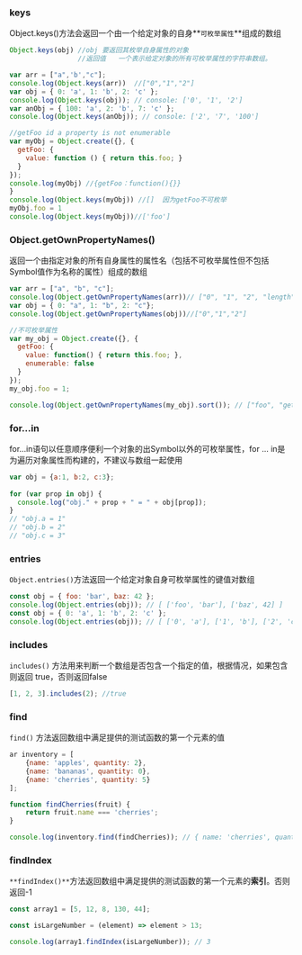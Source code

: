 ### keys

Object.keys()方法会返回一个由一个给定对象的自身**`可枚举属性`**组成的数组

```js
Object.keys(obj) //obj 要返回其枚举自身属性的对象
                 //返回值   一个表示给定对象的所有可枚举属性的字符串数组。
```



```js
var arr = ["a",'b',"c"];
console.log(Object.keys(arr))  //["0","1","2"]
var obj = { 0: 'a', 1: 'b', 2: 'c' };
console.log(Object.keys(obj)); // console: ['0', '1', '2']
var anObj = { 100: 'a', 2: 'b', 7: 'c' };
console.log(Object.keys(anObj)); // console: ['2', '7', '100']

//getFoo id a property is not enumerable
var myObj = Object.create({}, {
  getFoo: {
    value: function () { return this.foo; }
  } 
});
console.log(myObj) //{getFoo：function(){}}
}
console.log(Object.keys(myObj)) //[]  因为getFoo不可枚举
myObj.foo = 1
console.log(Object.keys(myObj))//['foo']
```



### Object.getOwnPropertyNames() 

返回一个由指定对象的所有自身属性的属性名（包括不可枚举属性但不包括Symbol值作为名称的属性）组成的数组

```js
var arr = ["a", "b", "c"];
console.log(Object.getOwnPropertyNames(arr))// ["0", "1", "2", "length"]
var obj = { 0: "a", 1: "b", 2: "c"};
console.log(Object.getOwnPropertyNames(obj))//["0","1","2"]

//不可枚举属性
var my_obj = Object.create({}, {
  getFoo: {
    value: function() { return this.foo; },
    enumerable: false
  }
});
my_obj.foo = 1;

console.log(Object.getOwnPropertyNames(my_obj).sort()); // ["foo", "getFoo"]
```

### for...in

for...in语句以任意顺序便利一个对象的出Symbol以外的可枚举属性，for ... in是为遍历对象属性而构建的，不建议与数组一起使用

```js
var obj = {a:1, b:2, c:3};
    
for (var prop in obj) {
  console.log("obj." + prop + " = " + obj[prop]);
}
// "obj.a = 1"
// "obj.b = 2"
// "obj.c = 3"
```



### entries

`Object.entries()`方法返回一个给定对象自身可枚举属性的键值对数组

```js
const obj = { foo: 'bar', baz: 42 };
console.log(Object.entries(obj)); // [ ['foo', 'bar'], ['baz', 42] ]
const obj = { 0: 'a', 1: 'b', 2: 'c' };
console.log(Object.entries(obj)); // [ ['0', 'a'], ['1', 'b'], ['2', 'c'] ]
```

### includes

`includes()` 方法用来判断一个数组是否包含一个指定的值，根据情况，如果包含则返回 true，否则返回false

```js
[1, 2, 3].includes(2); //true
```

### find

`find()` 方法返回数组中满足提供的测试函数的第一个元素的值

```js
ar inventory = [
    {name: 'apples', quantity: 2},
    {name: 'bananas', quantity: 0},
    {name: 'cherries', quantity: 5}
];

function findCherries(fruit) { 
    return fruit.name === 'cherries';
}

console.log(inventory.find(findCherries)); // { name: 'cherries', quantity: 5 }
```

### findIndex

`**findIndex()**`方法返回数组中满足提供的测试函数的第一个元素的**索引**。否则返回-1

```js
const array1 = [5, 12, 8, 130, 44];

const isLargeNumber = (element) => element > 13;

console.log(array1.findIndex(isLargeNumber)); // 3
```

